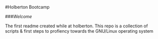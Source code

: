#Holberton Bootcamp
 
###*Welcome* 
<p> The first readme created while at holberton. 
This repo is a collection of scripts & first steps to profiency towards the GNU/Linux operating system <p>
 
